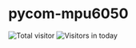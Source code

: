 # pycom-mpu6050
![Total visitor](https://visitor-count-badge.herokuapp.com/total.svg?repo_id=lejibxl.pycom-mpu6050)
![Visitors in today](https://visitor-count-badge.herokuapp.com/today.svg?repo_id=lejibxl.pycom-mpu6050)
